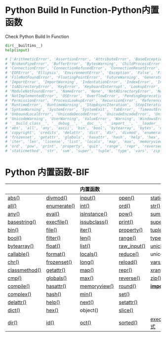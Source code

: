 # Python Build In Function-Python内置函数

Check Python Build In Function
```python
dir(__builtins__)
help(input)

# ['ArithmeticError', 'AssertionError', 'AttributeError', 'BaseException', 'BlockingIOError',
# 'BrokenPipeError', 'BufferError', 'BytesWarning', 'ChildProcessError', 'ConnectionAbortedError',
# 'ConnectionError', 'ConnectionRefusedError', 'ConnectionResetError', 'DeprecationWarning',
# 'EOFError', 'Ellipsis', 'EnvironmentError', 'Exception', 'False', 'FileExistsError', 
# 'FileNotFoundError', 'FloatingPointError', 'FutureWarning', 'GeneratorExit', 'IOError',
# 'ImportError', 'ImportWarning', 'IndentationError', 'IndexError', 'InterruptedError',
# 'IsADirectoryError', 'KeyError', 'KeyboardInterrupt', 'LookupError', 'MemoryError', 
# 'ModuleNotFoundError', 'NameError', 'None', 'NotADirectoryError', 'NotImplemented', 
# 'NotImplementedError', 'OSError', 'OverflowError', 'PendingDeprecationWarning', 
# 'PermissionError', 'ProcessLookupError', 'RecursionError', 'ReferenceError','ResourceWarning', 
# 'RuntimeError', 'RuntimeWarning', 'StopAsyncIteration', 'StopIteration', 'SyntaxError', 
# 'SyntaxWarning', 'SystemError', 'SystemExit', 'TabError', 'TimeoutError', 'True', 'TypeError', 
# 'UnboundLocalError', 'UnicodeDecodeError', 'UnicodeEncodeError', 'UnicodeError', 'UnicodeTranslateError', 
# 'UnicodeWarning', 'UserWarning', 'ValueError', 'Warning', 'WindowsError', 'ZeroDivisionError', 
# '__build_class__', '__debug__', '__doc__', '__import__', '__loader__', '__name__', '__package__', '__spec__', 
# 'abs', 'all', 'any', 'ascii', 'bin', 'bool', 'bytearray', 'bytes', 'callable', 'chr', 'classmethod', 'compile', 'complex', 
# 'copyright', 'credits', 'delattr', 'dict', 'dir', 'divmod', 'enumerate', 'eval', 'exec', 'exit', 'filter', 'float', 'format', 
# 'frozenset', 'getattr', 'globals', 'hasattr', 'hash', 'help', 'hex', 'id', 'input', 'int', 'isinstance', 'issubclass', 
# 'iter', 'len', 'license', 'list', 'locals', 'map', 'max', 'memoryview', 'min', 'next', 'object', 'oct', 'open',
# 'ord', 'pow', 'print', 'property', 'quit', 'range', 'repr', 'reversed', 'round', 'set', 'setattr', 'slice', 'sorted', 
# 'staticmethod', 'str', 'sum', 'super', 'tuple', 'type', 'vars', 'zip']
```

# Python 内置函数-BIF

|                                                              |                                                              | 内置函数                                                     |                                                              |                                                              |
| :----------------------------------------------------------- | :----------------------------------------------------------- | :----------------------------------------------------------- | :----------------------------------------------------------- | :----------------------------------------------------------- |
| [abs()](https://www.runoob.com/python/func-number-abs.html)  | [divmod()](https://www.runoob.com/python/python-func-divmod.html) | [input()](https://www.runoob.com/python/python-func-input.html) | [open()](https://www.runoob.com/python/python-func-open.html) | [staticmethod()](https://www.runoob.com/python/python-func-staticmethod.html) |
| [all()](https://www.runoob.com/python/python-func-all.html)  | [enumerate()](https://www.runoob.com/python/python-func-enumerate.html) | [int()](https://www.runoob.com/python/python-func-int.html)  | [ord()](https://www.runoob.com/python/python-func-ord.html)  | [str()](https://www.runoob.com/python/python-func-str.html)  |
| [any()](https://www.runoob.com/python/python-func-any.html)  | [eval()](https://www.runoob.com/python/python-func-eval.html) | [isinstance()](https://www.runoob.com/python/python-func-isinstance.html) | [pow()](https://www.runoob.com/python/func-number-pow.html)  | [sum()](https://www.runoob.com/python/python-func-sum.html)  |
| [basestring()](https://www.runoob.com/python/python-func-basestring.html) | [execfile()](https://www.runoob.com/python/python-func-execfile.html) | [issubclass()](https://www.runoob.com/python/python-func-issubclass.html) | [print()](https://www.runoob.com/python/python-func-print.html) | [super()](https://www.runoob.com/python/python-func-super.html) |
| [bin()](https://www.runoob.com/python/python-func-bin.html)  | [file()](https://www.runoob.com/python/python-func-file.html) | [iter()](https://www.runoob.com/python/python-func-iter.html) | [property()](https://www.runoob.com/python/python-func-property.html) | [tuple()](https://www.runoob.com/python/att-tuple-tuple.html) |
| [bool()](https://www.runoob.com/python/python-func-bool.html) | [filter()](https://www.runoob.com/python/python-func-filter.html) | [len()](https://www.runoob.com/python/att-string-len.html)   | [range()](https://www.runoob.com/python/python-func-range.html) | [type()](https://www.runoob.com/python/python-func-type.html) |
| [bytearray()](https://www.runoob.com/python/python-func-bytearray.html) | [float()](https://www.runoob.com/python/python-func-float.html) | [list()](https://www.runoob.com/python/att-list-list.html)   | [raw_input()](https://www.runoob.com/python/python-func-raw_input.html) | [unichr()](https://www.runoob.com/python/python-func-unichr.html) |
| [callable()](https://www.runoob.com/python/python-func-callable.html) | [format()](https://www.runoob.com/python/att-string-format.html) | [locals()](https://www.runoob.com/python/python-func-locals.html) | [reduce()](https://www.runoob.com/python/python-func-reduce.html) | unicode()                                                    |
| [chr()](https://www.runoob.com/python/python-func-chr.html)  | [frozenset()](https://www.runoob.com/python/python-func-frozenset.html) | [long()](https://www.runoob.com/python/python-func-long.html) | [reload()](https://www.runoob.com/python/python-func-reload.html) | [vars()](https://www.runoob.com/python/python-func-vars.html) |
| [classmethod()](https://www.runoob.com/python/python-func-classmethod.html) | [getattr()](https://www.runoob.com/python/python-func-getattr.html) | [map()](https://www.runoob.com/python/python-func-map.html)  | [repr()](https://www.runoob.com/python/python-func-repr.html) | [xrange()](https://www.runoob.com/python/python-func-xrange.html) |
| [cmp()](https://www.runoob.com/python/func-number-cmp.html)  | [globals()](https://www.runoob.com/python/python-func-globals.html) | [max()](https://www.runoob.com/python/func-number-max.html)  | [reverse()](https://www.runoob.com/python/att-list-reverse.html) | [zip()](https://www.runoob.com/python/python-func-zip.html)  |
| [compile()](https://www.runoob.com/python/python-func-compile.html) | [hasattr()](https://www.runoob.com/python/python-func-hasattr.html) | [memoryview()](https://www.runoob.com/python/python-func-memoryview.html) | [round()](https://www.runoob.com/python/func-number-round.html) | [__import__()](https://www.runoob.com/python/python-func-__import__.html) |
| [complex()](https://www.runoob.com/python/python-func-complex.html) | [hash()](https://www.runoob.com/python/python-func-hash.html) | [min()](https://www.runoob.com/python/func-number-min.html)  | [set()](https://www.runoob.com/python/python-func-set.html)  |                                                              |
| [delattr()](https://www.runoob.com/python/python-func-delattr.html) | [help()](https://www.runoob.com/python/python-func-help.html) | [next()](https://www.runoob.com/python/python-func-next.html) | [setattr()](https://www.runoob.com/python/python-func-setattr.html) |                                                              |
| [dict()](https://www.runoob.com/python/python-func-dict.html) | [hex()](https://www.runoob.com/python/python-func-hex.html)  | object()                                                     | [slice()](https://www.runoob.com/python/python-func-slice.html) |                                                              |
| [dir()](https://www.runoob.com/python/python-func-dir.html)  | [id()](https://www.runoob.com/python/python-func-id.html)    | [oct()](https://www.runoob.com/python/python-func-oct.html)  | [sorted()](https://www.runoob.com/python/python-func-sorted.html) | [exec 内置表达式](https://www.runoob.com/python/python-func-exec.html) |